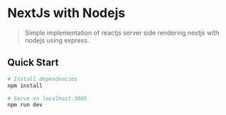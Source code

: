 # NextJs with Nodejs

> Simple implementation of reactjs server side rendering nextjs with nodejs using express.

## Quick Start

```bash
# Install dependencies
npm install

# Serve on localhost:3005
npm run dev
```